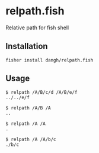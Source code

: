# relpath.fish
Relative path for fish shell

## Installation

```fish
fisher install dangh/relpath.fish
```

## Usage

```fish
$ relpath /A/B/c/d /A/B/e/f
../../e/f

$ relpath /A/B /A
..

$ relpath /A /A
.

$ relpath /A /A/b/c
./b/c

```
